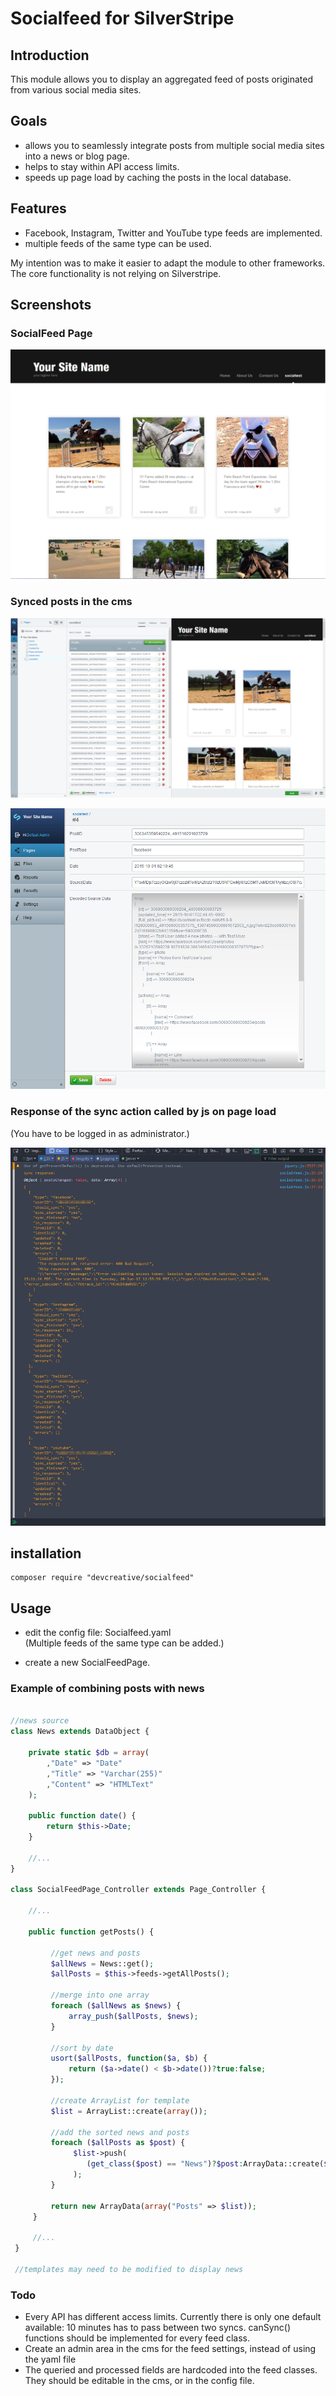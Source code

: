 # Socialfeed for SilverStripe


## Introduction
This module allows you to display an aggregated feed of posts originated from various social media sites.  


## Goals
*   allows you to seamlessly integrate posts from multiple social media sites into a news or blog page.
*   helps to stay within API access limits.
*   speeds up page load by caching the posts in the local database.


## Features
*   Facebook, Instagram, Twitter and YouTube type feeds are implemented.
*   multiple feeds of the same type can be used.


My intention was to make it easier to adapt the module to other frameworks. The core functionality is not relying on Silverstripe.


## Screenshots

### SocialFeed Page
<!-- <img src="docs/01-posts-frontend.png"  style="max-width:100%;"> -->
![SocialFeed Page](docs/01-posts-frontend.png)

### Synced posts in the cms
<!-- <img src="docs/02-posts-backend.png"  style="max-width:100%;"> -->
![Synced posts in the cms](docs/02-posts-backend.png)

<!-- <img src="docs/03-post-backend.png"  style="max-width:100%;"> -->
![Synced posts in the cms](docs/03-post-backend.png)

### Response of the sync action called by js on page load
(You have to be logged in as administrator.)

<!-- <img src="docs/04-sync-response.png" style="max-width:100%;"> -->
![Response of the sync action called by js on page load](docs/04-sync-response.png)



## installation

```
composer require "devcreative/socialfeed"
```


## Usage

*   edit the config file: Socialfeed.yaml  
 (Multiple feeds of the same type can be added.)

*   create a new SocialFeedPage.




### Example of combining posts with news

```php

//news source
class News extends DataObject {

    private static $db = array(
        ,"Date" => "Date"
        ,"Title" => "Varchar(255)"
        ,"Content" => "HTMLText"
    );

    public function date() {
        return $this->Date;
    }

	//...
}

class SocialFeedPage_Controller extends Page_Controller {

	//...

	public function getPosts() {

		 //get news and posts
         $allNews = News::get();
         $allPosts = $this->feeds->getAllPosts();

		 //merge into one array
         foreach ($allNews as $news) {
             array_push($allPosts, $news);
         }  

		 //sort by date
         usort($allPosts, function($a, $b) {
             return ($a->date() < $b->date())?true:false;
         });           

         //create ArrayList for template
         $list = ArrayList::create(array());

		 //add the sorted news and posts
         foreach ($allPosts as $post) {
              $list->push(
                 (get_class($post) == "News")?$post:ArrayData::create($post->data())
              );
         }

         return new ArrayData(array("Posts" => $list));
     }

	 //...
 }

 //templates may need to be modified to display news

```

### Todo

*   Every API has different access limits. Currently there is only one default available: 10 minutes has to pass between two syncs. canSync() functions should be implemented for every feed class.
*   Create an admin area in the cms for the feed settings, instead of using the yaml file
*   The queried and processed fields are hardcoded into the feed classes. They should be editable in the cms, or in the config file.
